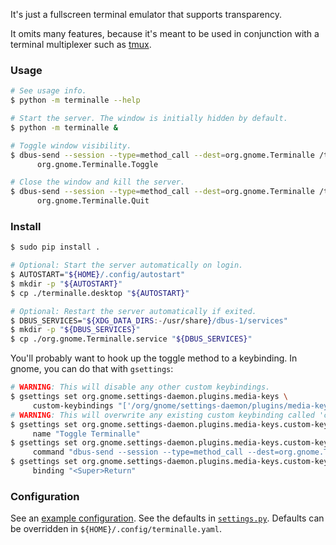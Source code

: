 
It's just a fullscreen terminal emulator that supports transparency.

It omits many features,
because it's meant to be used in conjunction with a terminal multiplexer
such as [tmux](https://github.com/tmux/tmux).

### Usage

```bash
# See usage info.
$ python -m terminalle --help

# Start the server. The window is initially hidden by default.
$ python -m terminalle &

# Toggle window visibility.
$ dbus-send --session --type=method_call --dest=org.gnome.Terminalle /termctl \
      org.gnome.Terminalle.Toggle

# Close the window and kill the server.
$ dbus-send --session --type=method_call --dest=org.gnome.Terminalle /termctl \
      org.gnome.Terminalle.Quit
```

### Install

```bash
$ sudo pip install .

# Optional: Start the server automatically on login.
$ AUTOSTART="${HOME}/.config/autostart"
$ mkdir -p "${AUTOSTART}"
$ cp ./terminalle.desktop "${AUTOSTART}"

# Optional: Restart the server automatically if exited.
$ DBUS_SERVICES="${XDG_DATA_DIRS:-/usr/share}/dbus-1/services"
$ mkdir -p "${DBUS_SERVICES}"
$ cp ./org.gnome.Terminalle.service "${DBUS_SERVICES}"
```

You'll probably want to hook up the toggle method to a keybinding.
In gnome, you can do that with `gsettings`:

```bash
# WARNING: This will disable any other custom keybindings.
$ gsettings set org.gnome.settings-daemon.plugins.media-keys \
     custom-keybindings "['/org/gnome/settings-daemon/plugins/media-keys/custom-keybindings/custom0/']"
# WARNING: This will overwrite any existing custom keybinding called 'custom0'.
$ gsettings set org.gnome.settings-daemon.plugins.media-keys.custom-keybinding:/org/gnome/settings-daemon/plugins/media-keys/custom-keybindings/custom0/ \
     name "Toggle Terminalle"
$ gsettings set org.gnome.settings-daemon.plugins.media-keys.custom-keybinding:/org/gnome/settings-daemon/plugins/media-keys/custom-keybindings/custom0/ \
     command "dbus-send --session --type=method_call --dest=org.gnome.Terminalle /termctl org.gnome.Terminalle.Toggle"
$ gsettings set org.gnome.settings-daemon.plugins.media-keys.custom-keybinding:/org/gnome/settings-daemon/plugins/media-keys/custom-keybindings/custom0/ \
     binding "<Super>Return"
```

### Configuration

See an [example configuration](terminalle.yaml).
See the defaults in [`settings.py`](terminalle/settings.py).
Defaults can be overridden in `${HOME}/.config/terminalle.yaml`.
